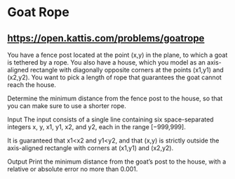# Goat Rope
## https://open.kattis.com/problems/goatrope
You have a fence post located at the point (x,y) in the plane, to which a goat is tethered by a rope. You also have a house, which you model as an axis-aligned rectangle with diagonally opposite corners at the points (x1,y1) and (x2,y2). You want to pick a length of rope that guarantees the goat cannot reach the house.

Determine the minimum distance from the fence post to the house, so that you can make sure to use a shorter rope.

Input
The input consists of a single line containing six space-separated integers x, y, x1, y1, x2, and y2, each in the range [−999,999].

It is guaranteed that x1<x2 and y1<y2, and that (x,y) is strictly outside the axis-aligned rectangle with corners at (x1,y1) and (x2,y2).

Output
Print the minimum distance from the goat’s post to the house, with a relative or absolute error no more than 0.001.